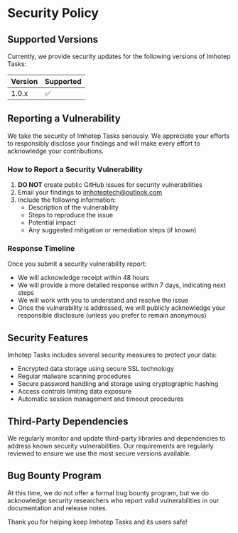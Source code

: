# Security Policy

## Supported Versions

Currently, we provide security updates for the following versions of Imhotep Tasks:

| Version | Supported          |
| ------- | ------------------ |
| 1.0.x   | :white_check_mark: |

## Reporting a Vulnerability

We take the security of Imhotep Tasks seriously. We appreciate your efforts to responsibly disclose your findings and will make every effort to acknowledge your contributions.

### How to Report a Security Vulnerability

1. **DO NOT** create public GitHub issues for security vulnerabilities
2. Email your findings to [imhoteptech@outlook.com](mailto:imhoteptech@outlook.com)
3. Include the following information:
   - Description of the vulnerability
   - Steps to reproduce the issue
   - Potential impact
   - Any suggested mitigation or remediation steps (if known)

### Response Timeline

Once you submit a security vulnerability report:

- We will acknowledge receipt within 48 hours
- We will provide a more detailed response within 7 days, indicating next steps
- We will work with you to understand and resolve the issue
- Once the vulnerability is addressed, we will publicly acknowledge your responsible disclosure (unless you prefer to remain anonymous)

## Security Features

Imhotep Tasks includes several security measures to protect your data:

- Encrypted data storage using secure SSL technology
- Regular malware scanning procedures
- Secure password handling and storage using cryptographic hashing
- Access controls limiting data exposure
- Automatic session management and timeout procedures

## Third-Party Dependencies

We regularly monitor and update third-party libraries and dependencies to address known security vulnerabilities. Our requirements are regularly reviewed to ensure we use the most secure versions available.

## Bug Bounty Program

At this time, we do not offer a formal bug bounty program, but we do acknowledge security researchers who report valid vulnerabilities in our documentation and release notes.

Thank you for helping keep Imhotep Tasks and its users safe!
